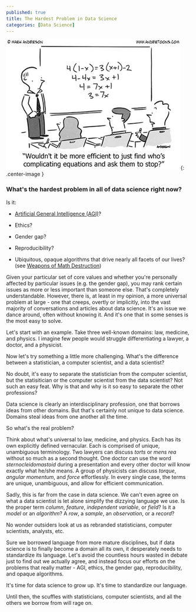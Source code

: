```yaml
---
published: true
title: The Hardest Problem in Data Science
categories: [Data Science]
---
```


![Cartoon](/assets/images/complicating_equations.jpeg?raw=true){: .center-image }

### What's the hardest problem in all of data science right now? 

Is it:

* [Artificial General Intelligence (AGI)](https://en.wikipedia.org/wiki/Artificial_general_intelligence)? 

* Ethics? 

* Gender gap?

* Reproducibility?

* Ubiquitous, opaque algorithms that drive nearly all facets of our lives? (see [Weapons of Math Destruction](https://www.amazon.com/Weapons-Math-Destruction-Increases-Inequality/dp/0553418815)) 
 
Given your particular set of core values and whether you're personally affected by particular issues (e.g. the gender gap), you may rank certain issues as more or less important than someone else. That's completely understandable. However, there is, at least in my opinion, a more universal problem at large - one that creeps, overtly or implicitly, into the vast majority of conversations and articles about data science. It's an issue we dance around, often without knowing it. And it's one that in some senses is the most easy to solve.  

Let's start with an example. Take three well-known domains: law, medicine, and physics. I imagine few people would struggle differentiating a lawyer, a doctor, and a physicist. 

Now let's try something a little more challenging. What's the difference between a statistician, a computer scientist, and a data scientist?

No doubt, it's easy to separate the statistician from the computer scientist, but the statisitician or the computer scientist from the data scientist? Not such an easy feat. Why is that and why is it so easy to separate the other professions? 

Data science is clearly an interdisciplinary profession, one that borrows ideas from other domains. But that's certainly not unique to data science. Domains steal ideas from one another all the time. 

So what's the real problem?

Think about what's universal to law, medicine, and physics. Each has its own explicitly defined vernacular. Each is comprised of unique, unambiguous terminology. Two lawyers can discuss *torts* or *mens rea* without so much as a second thought. One doctor can use the word *sternocleidomastoid* during a presentation and every other doctor will know exactly what he/she means. A group of physicists can discuss *torque*, *angular momentum*, and *force* effortlessly. In every single case, the terms are unique, unambiguous, and allow for efficient communication.

Sadly, this is far from the case in data science. We can't even agree on what a data scientist is let alone simplify the dizzying language we use. Is the proper term *column*, *feature*, *independent variable*, or *field*? Is it a *model* or an *algorithm*? A *row*, a *sample*, an *observation*, or a *record*? 

No wonder outsiders look at us as rebranded statisticians, computer scientists, analysts, etc.

Sure we borrowed language from more mature disciplines, but if data science is to finally become a domain all its own, it desperately needs to standardize its language. Let's avoid the countless hours wasted in debate just to find out we actually agree, and instead focus our efforts on the problems that really matter - AGI, ethics, the gender gap, reproducibility, and opaque algorithms.

It's time for data science to grow up. It's time to standardize our language. 

Until then, the scuffles with statisticians, computer scientists, and all the others we borrow from will rage on. 

